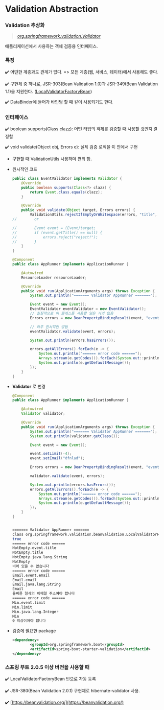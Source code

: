 # Validation Abstraction

### Validation 추상화

> *[org.springframework.validation.Validator](https://docs.spring.io/spring-framework/docs/current/javadoc-api/org/springframework/validation/Validator.html)*
>

애플리케이션에서 사용하는 객체 검증용 인터페이스.

### 특징

✔️ 어떤한 계층과도 관계가 없다. => 모든 계층(웹, 서비스, 데이터)에서 사용해도 좋다.

✔️ 구현체 중 하나로, JSR-303(Bean Validation 1.0)과 JSR-349(Bean Validation 1.1)을
지원한다. ([LocalValidatorFactoryBean](https://docs.spring.io/spring-framework/docs/current/javadoc-api/org/springframework/validation/beanvalidation/LocalValidatorFactoryBean.html))

✔️ DataBinder에 들어가 바인딩 할 때 같이 사용되기도 한다.

### 인터페이스

✔️ boolean supports(Class clazz): 어떤 타입의 객체를 검증할 때 사용할 것인지 결정함

✔️ void validate(Object obj, Errors e): 실제 검증 로직을 이 안에서 구현

- 구현할 때 ValidationUtils 사용하며 편리 함.

- 원시적인 코드

    ```java
    public class EventValidator implements Validator {
        @Override
        public boolean supports(Class<?> clazz) {
            return Event.class.equals(clazz);
        }
    
        @Override
        public void validate(Object target, Errors errors) {
            ValidationUtils.rejectIfEmptyOrWhitespace(errors, "title", "notempty", "Empty title is allowed");
    //        or
    
    //        Event event = (Event)target;
    //        if (event.getTitle() == null) {
    //            errors.reject("reject!");
    //        }
        }
    }
    ```

    ```java
    @Component
    public class AppRunner implements ApplicationRunner {
    
        @Autowired
        ResourceLoader resourceLoader;
    
        @Override
        public void run(ApplicationArguments args) throws Exception {
            System.out.println("======= Validator AppRunner =======");
    
            Event event = new Event();
            EventValidator eventValidator = new EventValidator();
            // 실질적으로 이 클래스를 사용할 일은 거의 없음
            Errors errors = new BeanPropertyBindingResult(event, "event");
    
            // 아주 원시적인 방법
            eventValidator.validate(event, errors);
    
            System.out.println(errors.hasErrors());
    
            errors.getAllErrors().forEach(e -> {
                System.out.println("====== error code ======");
                Arrays.stream(e.getCodes()).forEach(System.out::println);
                System.out.println(e.getDefaultMessage());
            });
        }
    }
    
    ```

- **Validator** 로 변경

    ```java
    @Component
    public class AppRunner implements ApplicationRunner {
    
        @Autowired
        Validator validator;
    
        @Override
        public void run(ApplicationArguments args) throws Exception {
            System.out.println("======= Validator AppRunner =======");
            System.out.println(validator.getClass());
    
            Event event = new Event();
    
            event.setLimit(-4);
            event.setEmail("dfnlad");
    
            Errors errors = new BeanPropertyBindingResult(event, "event");
    
            validator.validate(event, errors);
    
            System.out.println(errors.hasErrors());
            errors.getAllErrors().forEach(e -> {
                System.out.println("====== error code ======");
                Arrays.stream(e.getCodes()).forEach(System.out::println);
                System.out.println(e.getDefaultMessage());
            });
        }
    }
    ```

    ```bash
    
    ======= Validator AppRunner =======
    class org.springframework.validation.beanvalidation.LocalValidatorFactoryBean
    true
    ====== error code ======
    NotEmpty.event.title
    NotEmpty.title
    NotEmpty.java.lang.String
    NotEmpty
    비어 있을 수 없습니다
    ====== error code ======
    Email.event.email
    Email.email
    Email.java.lang.String
    Email
    올바른 형식의 이메일 주소여야 합니다
    ====== error code ======
    Min.event.limit
    Min.limit
    Min.java.lang.Integer
    Min
    0 이상이어야 합니다
    ```


- 검증에 필요한 package

    ```xml
    <dependency>
    		<groupId>org.springframework.boot</groupId>
    		<artifactId>spring-boot-starter-validation</artifactId>
    </dependency>
    ```

### 스프링 부트 2.0.5 이상 버전을 사용할 때

✔️ LocalValidatorFactoryBean 빈으로 자동 등록

✔️ JSR-380(Bean Validation 2.0.1) 구현체로 hibernate-validator 사용.

✔️ [https://beanvalidation.org/](https://beanvalidation.org/)